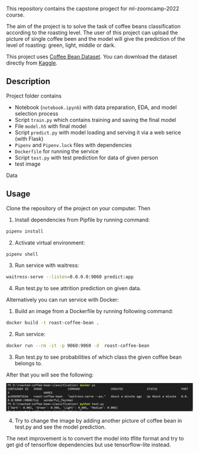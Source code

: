 This repository contains the capstone progect for ml-zoomcamp-2022 course.

The aim of the project is to solve the task of coffee beans classification according to the roasting level. The user of this project can upload the picture of single coffee been and the model will give the prediction of the level of roasting: green, light, middle or dark.

This project uses [Coffee Bean Dataset](https://www.kaggle.com/datasets/gpiosenka/coffee-bean-dataset-resized-224-x-224). You can download the dataset directly from [Kaggle](https://www.kaggle.com/datasets/gpiosenka/coffee-bean-dataset-resized-224-x-224).


## Description

Project folder contains

* Notebook (`notebook.ipynb`) with data preparation, EDA, and model selection process
* Script `train.py` which contains  training and saving the final model
* File `model.h5` with final model
* Script `predict.py` with model loading and serving it via a web serice (with Flask)
* `Pipenv` and `Pipenv.lock` files with dependencies
* `Dockerfile` for running the service
* Script `test.py` with test prediction for data of given person 
* test image

Data 

## Usage

Clone the repository of the project on your computer. Then

1. Install dependencies from Pipfile by running command:
```sh
pipenv install
```
2. Activate virtual environment:
```sh
pipenv shell
```
3. Run service with waitress:
```sh
waitress-serve --listen=0.0.0.0:9060 predict:app
```

4. Run test.py to see attrition prediction on given data.

Alternatively you can run service with Docker:
1. Build an image from a Dockerfile by running following command:
```sh
docker build -t roast-coffee-bean .
```
2. Run service:
```sh
docker run --rm -it -p 9060:9060 -d  roast-coffee-bean
```
3. Run test.py to see probabilities of which class the given coffee bean belongs to.

After that you will see the following:

![Result_image](https://github.com/tanyashagova/roasted-coffee-been-classification/blob/main/screenshot.png)

4. Try to change the image by adding another picture of coffee bean in test.py and see the model prediction.



The next improvement is to convert the model into tflite format and try to get gid of tensorflow dependencies but use tensorflow-lite instead.